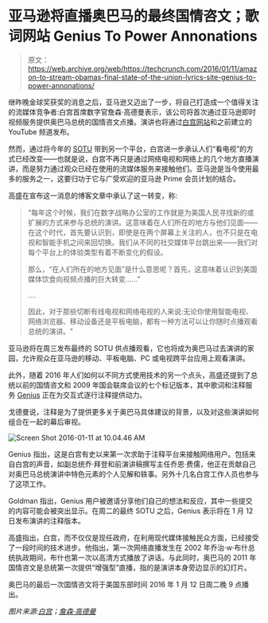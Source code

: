 # 亚马逊将直播奥巴马的最终国情咨文；歌词网站 Genius To Power Annonations

> 原文：<https://web.archive.org/web/https://techcrunch.com/2016/01/11/amazon-to-stream-obamas-final-state-of-the-union-lyrics-site-genius-to-power-annonations/>

继昨晚金球奖获奖的消息之后，亚马逊又迈出了一步，将自己打造成一个值得关注的流媒体竞争者:白宫首席数字官詹森·高德曼表示，该公司将首次通过亚马逊即时视频服务提供奥巴马总统的国情咨文点播。演讲也将通过[白宫网站](https://web.archive.org/web/20230404203359/https://www.whitehouse.gov/sotu)和之前建立的 YouTube 频道发布。

然而，通过将今年的 [SOTU](https://web.archive.org/web/20230404203359/https://www.whitehouse.gov/sotu) 带到另一个平台，白宫进一步承认人们“看电视”的方式已经改变——也就是说，白宫不再只是通过网络电视和网络上的几个地方直播演讲，而是努力通过观众已经在使用的流媒体服务来接触他们。亚马逊是当今使用最多的服务之一，这要归功于它与广受欢迎的亚马逊 Prime 会员计划的结合。

高盛在宣布这一消息的博客文章中承认了这一转变，称:

> “每年这个时候，我们在数字战略办公室的工作就是为美国人民寻找新的或扩展的方式来参与总统的演讲。这意味着在人们所在的地方与他们见面——在这个时代，首先要认识到，即使是在两个屏幕上关注的人，也不只是在电视和智能手机之间来回切换。我们从不同的社交媒体平台跳出来——我们对每个平台上的体验类型有着不断变化的假设。
> 
> 那么，“在人们所在的地方见面”是什么意思呢？首先，这意味着认识到美国媒体饮食向视频点播的巨大转变……”
> 
> ….
> 
> 因此，对于那些切断有线电视和网络电视的人来说:无论你使用智能电视、网络浏览器、移动设备还是平板电脑，都有一种方法可以让你随时点播观看总统的演讲。"

亚马逊将在周三发布最终的 SOTU 供点播观看，它也将成为奥巴马过去演讲的家园，允许观众在亚马逊的移动、平板电脑、PC 或电视跨平台应用上观看演讲。

此外，随着 2016 年人们如何以不同方式使用技术的另一个点头，高盛还提到了总统以前的国情咨文和 2009 年国会联席会议的七个标记版本，其中歌词和注释服务 [Genius](https://web.archive.org/web/20230404203359/http://genius.com/) 正在为交互式逐行注释提供动力。

戈德曼说，注释是为了提供更多关于奥巴马具体建议的背景，以及对这些演讲如何组合在一起的幕后审视。

![Screen Shot 2016-01-11 at 10.04.46 AM](img/4bb551a8c5c4ccfb1a65183e6faa48bd.png)

Genius 指出，这是白宫有史以来第一次求助于注释平台来接触网络用户。包括来自白宫的声音，如副总统乔·拜登和前演讲稿撰写主任乔恩·费儒，他正在贡献自己对奥巴马总统演讲中特色元素的个人见解和轶事。另外十几名白宫工作人员也参与了这项工作。

Goldman 指出，Genius 用户被邀请分享他们自己的想法和反应，其中一些提交的内容可能会被突出显示。在周二的最终 SOTU 之后，Genius 表示将在 1 月 12 日发布演讲的注释版本。

高盛指出，白宫，而不仅仅是现任政府，在利用现代媒体接触民众方面，已经接受了一段时间的技术进步。他指出，第一次网络直播发生在 2002 年乔治·w·布什总统执政期间，布什也第一次以高清方式播放了讲话。与此同时，奥巴马的 2011 年国情咨文是总统第一次提供“增强型”直播，指的是演讲本身旁边显示的幻灯片。

奥巴马的最后一次国情咨文将于美国东部时间 2016 年 1 月 12 日周二晚 9 点播出。

*图片来源:[白宫](https://web.archive.org/web/20230404203359/https://www.whitehouse.gov/sotu#279321)；[詹森·高德曼](https://web.archive.org/web/20230404203359/https://medium.com/@Goldman44/meeting-people-where-they-are-9e396744bc43#.qfse20ozm)*